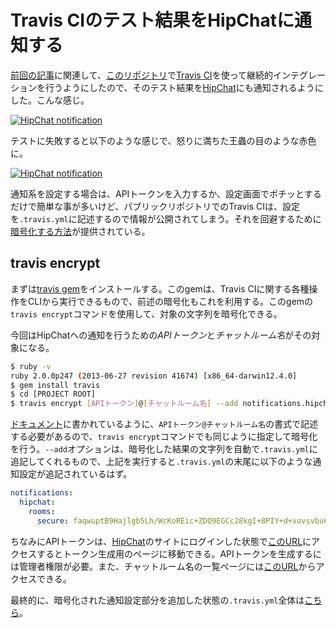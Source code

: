 # <span>Travis CIのテスト結果を</span><span>HipChatに通知する</span>

[前回の記事](/2013/09/02/travis-ci-coveralls-code-climate-github-badge)に関連して、[このリポジトリ](https://github.com/ruedap/alfred2-font-awesome-workflow)で[Travis CI](http://travis-ci.com/)を使って継続的インテグレーションを行うようにしたので、そのテスト結果を[HipChat](https://www.hipchat.com/)にも通知されるようにした。こんな感じ。

[![HipChat notification](/images/2013/09/12/travis-ci-hipchat-notifications-01.png)](/images/2013/09/12/travis-ci-hipchat-notifications-01.png)

テストに失敗すると以下のような感じで、怒りに満ちた王蟲の目のような赤色に。

[![HipChat notification](/images/2013/09/12/travis-ci-hipchat-notifications-02.png)](/images/2013/09/12/travis-ci-hipchat-notifications-02.png)

通知系を設定する場合は、APIトークンを入力するか、設定画面でポチッとするだけで簡単な事が多いけど、パブリックリポジトリでのTravis CIは、設定を`.travis.yml`に記述するので情報が公開されてしまう。それを回避するために[暗号化する方法](http://about.travis-ci.org/docs/user/encryption-keys/)が提供されている。

<!-- READMORE -->

## travis encrypt

まずは[travis gem](https://rubygems.org/gems/travis)をインストールする。このgemは、Travis CIに関する各種操作をCLIから実行できるもので、前述の暗号化もこれを利用する。このgemの`travis encrypt`コマンドを使用して、対象の文字列を暗号化できる。

今回はHipChatへの通知を行うための*APIトークン*と*チャットルーム名*がその対象になる。

~~~ sh
$ ruby -v
ruby 2.0.0p247 (2013-06-27 revision 41674) [x86_64-darwin12.4.0]
$ gem install travis
$ cd [PROJECT ROOT]
$ travis encrypt [APIトークン]@[チャットルーム名] --add notifications.hipchat.rooms
~~~

[ドキュメント](http://about.travis-ci.org/docs/user/notifications/#HipChat-notification)に書かれているように、`APIトークン@チャットルーム名`の書式で記述する必要があるので、`travis encrypt`コマンドでも同じように指定して暗号化を行う。`--add`オプションは、暗号化した結果の文字列を自動で`.travis.yml`に追記してくれるもので、上記を実行すると`.travis.yml`の末尾に以下のような通知設定が追記されているはず。

~~~ yaml
notifications:
  hipchat:
    rooms:
      secure: faqwuptB9Hajlgb5Lh/WcKoREic+ZDO9EGCc28kgI+8PIY+d+xovsvbu6flJZymzr9g9s4rtP/HHrU+YODIo5k1EnGtspcVZY3e7nCQOYwRxlYoISUl9du9tqETmQr35hwwe/fq1cjOlMdayvqqmUFpXWetQey9+gQfuvE44q1c=
~~~

ちなみにAPIトークンは、[HipChat](https://www.hipchat.com/)のサイトにログインした状態で[このURL](https://www.hipchat.com/admin/api)にアクセスするとトークン生成用のページに移動できる。APIトークンを生成するには管理者権限が必要。また、チャットルーム名の一覧ページには[このURL](https://www.hipchat.com/rooms/ids)からアクセスできる。

最終的に、暗号化された通知設定部分を追加した状態の`.travis.yml`全体は[こちら](https://github.com/ruedap/alfred2-font-awesome-workflow/blob/08003163759b3d1ce0e5c05f7fb5aa1588461029/.travis.yml#L10-L13)。
